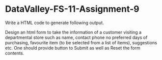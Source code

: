 # DataValley-FS-11-Assignment-9
Write a HTML code to generate following output.

Design an html form to take the information of a customer visiting a departmental store such as name, contact phone no preferred days of purchasing, favourite item (to be selected from a list of items), suggestions etc. One should provide button to Submit as well as Reset the form contents.

